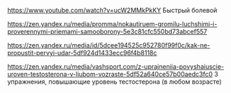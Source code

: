 <https://www.youtube.com/watch?v=ucW2MMkPkKY> Быстрый болевой

<https://zen.yandex.ru/media/promma/nokautiruem-gromilu-luchshimi-i-proverennymi-priemami-samooborony-5e3c81cfc550bd73abcef557>

<https://zen.yandex.ru/media/id/5dcee194525c952780f99f0c/kak-ne-propustit-pervyi-udar-5df924d1433ecc96f4b8118c>

<https://zen.yandex.ru/media/vashsport.com/z-uprajneniia-povyshaiuscie-uroven-testosterona-v-liubom-vozraste-5df52a640ce57b00aedc3fc0> З упражнения, повышающие уровень тестостерона (в любом возрасте)
